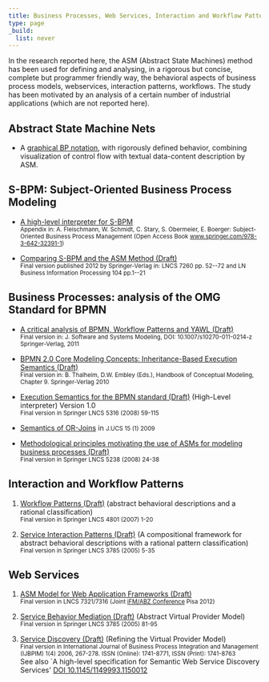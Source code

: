 ```yaml
---
title: Business Processes, Web Services, Interaction and Workflow Patterns 
type: page
_build:
  list: never
---
```

In the research reported here, the ASM (Abstract State Machines) method has been used for defining and analysing, in a rigorous but concise, complete but programmer friendly way, the behavioral aspects of business process models, webservices, interaction patterns, workflows. The study has been motivated by an analysis of a certain number of industrial applications (which are not reported here).

## Abstract State Machine Nets

- A [graphical BP notation](/Papers/Bpmn/AsmNets.pdf), with rigorously defined behavior, combining visualization of control flow with textual data-content description by ASM.
    
## S-BPM: Subject-Oriented Business Process Modeling
- [A high-level interpreter for S-BPM](/Papers/Bpmn/SbpmBookAppendix.pdf)  
    <small>Appendix in: A. Fleischmann, W. Schmidt, C. Stary, S. Obermeier, E. Boerger: Subject-Oriented Business Process Management (Open Access Book www.springer.com/978-3-642-32391-1)</small>
    
- [Comparing S-BPM and the ASM Method (Draft)](/Papers/Bpmn/SBpmVsAsm.pdf)  
        <small>Final version published 2012 by Springer-Verlag in:
        LNCS 7260 pp. 52--72 and LN Business Information Processing 104  pp.1--21</small>

## Business Processes: analysis of the OMG Standard for BPMN
- [A critical analysis of BPMN, Workflow Patterns and YAWL (Draft)](/Papers/Bpmn/EvalBpm.pdf)  
    <small>Final version in: J. Software and Systems Modeling, DOI: 10.1007/s10270-011-0214-z Springer-Verlag, 2011</small>

- [BPMN 2.0 Core Modeling Concepts: Inheritance-Based Execution Semantics (Draft)](/Papers/Bpmn/bpmn10.pdf)  
    <small>Final version in: B. Thalheim, D.W. Embley (Eds.), Handbook of Conceptual Modeling, Chapter 9. Springer-Verlag 2010</small>

- [Execution Semantics for the BPMN standard (Draft)](/Papers/Bpmn/Bpmn08Lipari.pdf) (High-Level interpreter) Version 1.0  
    <small>Final version in Springer LNCS 5316 (2008) 59-115</small>

- [Semantics of OR-Joins](https://www.jucs.org/jucs_15_1/on_defining_the_behavior/jucs_15_01_0003_0032_boerger.pdf)  in  <small>J.UCS 15 (1) 2009</small>

- [Methodological principles motivating the use of ASMs for modeling business processes (Draft)](/Papers/Bpmn/BpmnAbz08.pdf)  
    <small>Final version in Springer LNCS 5238 (2008) 24-38</small>

## Interaction and Workflow Patterns
1. [Workflow Patterns (Draft)](/Papers/SwEngg/ClassifyWorkflowPattern.pdf)  (abstract behavioral descriptions and a rational classification)   
    <small>Final version in Springer LNCS 4801 (2007) 1-20</small>

2. [Service Interaction Patterns (Draft)](/Papers/SwEngg/InteractionPattern.pdf) (A compositional framework for abstract behavioral descriptions with a rational pattern classification)  
    <small>Final version in Springer LNCS 3785 (2005) 5-35</small>

## Web Services
1. [ASM Model for Web Application Frameworks (Draft)](/Papers/SwEngg/WebApplModel.pdf)  
    <small>Final version in LNCS 7321/7316 (Joint [iFM/ABZ Conference](http://ifm-abz.isti.cnr.it/page22/abzindex.html) Pisa 2012)</small>

2. [Service Behavior Mediation (Draft)](/Papers/SwEngg/VPManchester.pdf) (Abstract Virtual Provider Model)  
    <small>Final version in Springer LNCS 3785 (2005) 81-95</small>

3. [Service Discovery (Draft)](/Papers/SwEngg/VP_IJBPIM.pdf) (Refining the Virtual Provider Model)  
    <small>Final version in International Journal of Business Process Integration and Management (IJBPIM) 1(4) 2006, 267-278. ISSN (Online): 1741-8771, ISSN (Print): 1741-8763</small>  
    See also `A high-level specification for Semantic Web Service Discovery Services' [DOI 10.1145/1149993.1150012](http://dl.acm.org/citation.cfm?id=1150012)

 

 
